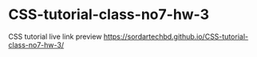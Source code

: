 # CSS-tutorial-class-no7-hw-3
CSS tutorial
live link preview
https://sordartechbd.github.io/CSS-tutorial-class-no7-hw-3/
